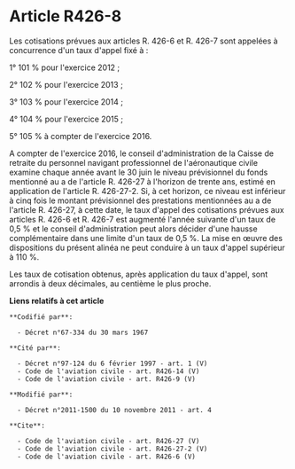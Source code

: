 # Article R426-8

Les cotisations prévues aux articles R. 426-6 et R. 426-7 sont appelées à concurrence d'un taux d'appel fixé à : 

1° 101 % pour l'exercice 2012 ; 

2° 102 % pour l'exercice 2013 ; 

3° 103 % pour l'exercice 2014 ; 

4° 104 % pour l'exercice 2015 ; 

5° 105 % à compter de l'exercice 2016. 

A compter de l'exercice 2016, le conseil d'administration de la Caisse de retraite du personnel navigant professionnel de
l'aéronautique civile examine chaque année avant le 30 juin le niveau prévisionnel du fonds mentionné au a de l'article R.
426-27 à l'horizon de trente ans, estimé en application de l'article R. 426-27-2. Si, à cet horizon, ce niveau est inférieur
à cinq fois le montant prévisionnel des prestations mentionnées au a de l'article R. 426-27, à cette date, le taux d'appel
des cotisations prévues aux articles R. 426-6 et R. 426-7 est augmenté l'année suivante d'un taux de 0,5 % et le conseil
d'administration peut alors décider d'une hausse complémentaire dans une limite d'un taux de 0,5 %. La mise en œuvre des
dispositions du présent alinéa ne peut conduire à un taux d'appel supérieur à 110 %. 

Les taux de cotisation obtenus, après application du taux d'appel, sont arrondis à deux décimales, au centième le plus
proche.

**Liens relatifs à cet article**

	**Codifié par**:

	  - Décret n°67-334 du 30 mars 1967

	**Cité par**:

	  - Décret n°97-124 du 6 février 1997 - art. 1 (V)
	  - Code de l'aviation civile - art. R426-14 (V)
	  - Code de l'aviation civile - art. R426-9 (V)

	**Modifié par**:

	  - Décret n°2011-1500 du 10 novembre 2011 - art. 4

	**Cite**:

	  - Code de l'aviation civile - art. R426-27 (V)
	  - Code de l'aviation civile - art. R426-27-2 (V)
	  - Code de l'aviation civile - art. R426-6 (V)
